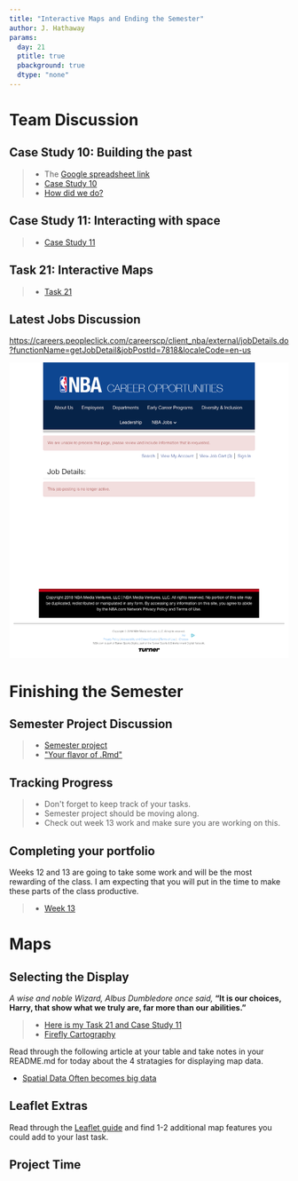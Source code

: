 ```yaml
---
title: "Interactive Maps and Ending the Semester"
author: J. Hathaway
params:
  day: 21
  ptitle: true
  pbackground: true
  dtype: "none"
---
```












# Team Discussion



## Case Study 10: Building the past

> - The [Google spreadsheet link](https://docs.google.com/spreadsheets/d/1MQtkBWuxla9wITp0BzUTCjbmlvi9j9EiDLIXw7K3UBE/edit?usp=sharing)
> - [Case Study 10](https://byuistats.github.io/M335/weekly_projects/cs10_details.html)
> - [How did we do?](https://github.com/BYUI335/hathaway)




## Case Study 11: Interacting with space
> - [Case Study 11](https://byuistats.github.io/M335/weekly_projects/cs11_details.html)




## Task 21: Interactive Maps
> - [Task 21](https://byuistats.github.io/M335/class_tasks/task21_details.html)








## Latest Jobs Discussion

https://careers.peopleclick.com/careerscp/client_nba/external/jobDetails.do?functionName=getJobDetail&jobPostId=7818&localeCode=en-us

![](day_21_files/figure-revealjs/projects-1.png)


# Finishing the Semester

## Semester Project Discussion

> - [Semester project](https://byuistats.github.io/M335/project.html)
> - ["Your flavor of .Rmd"](http://rmarkdown.rstudio.com/formats.html)

## Tracking Progress

> - Don't forget to keep track of your tasks.
> - Semester project should be moving along.
> - Check out week 13 work and make sure you are working on this.

## Completing your portfolio

Weeks 12 and 13 are going to take some work and will be the most rewarding of the class.  I am expecting that you will put in the time to make these parts of the class productive.

> - [Week 13](https://byuistats.github.io/M335/weekly_projects/cs13_details.html)

# Maps

## Selecting the Display

*A wise and noble Wizard, Albus Dumbledore once said,* **“It is our choices, Harry, that show what we truly are, far more than our abilities.”**

> - [Here is my Task 21 and Case Study 11](https://shiny.byui.edu/connect/#/apps/106/access)
> - [Firefly Cartography](https://adventuresinmapping.com/2016/10/17/firefly-cartography/)

Read through the following article at your table and take notes in your README.md for today about the 4 stratagies for displaying map data.

- [Spatial Data Often becomes big data](https://blogs.esri.com/esri/arcgis/2017/10/17/strategies-to-effectively-display-large-amounts-of-data-in-web-apps/)

## Leaflet Extras

Read through the [Leaflet guide](https://rstudio.github.io/leaflet/) and find 1-2 additional map features you could add to your last task.

## Project Time
